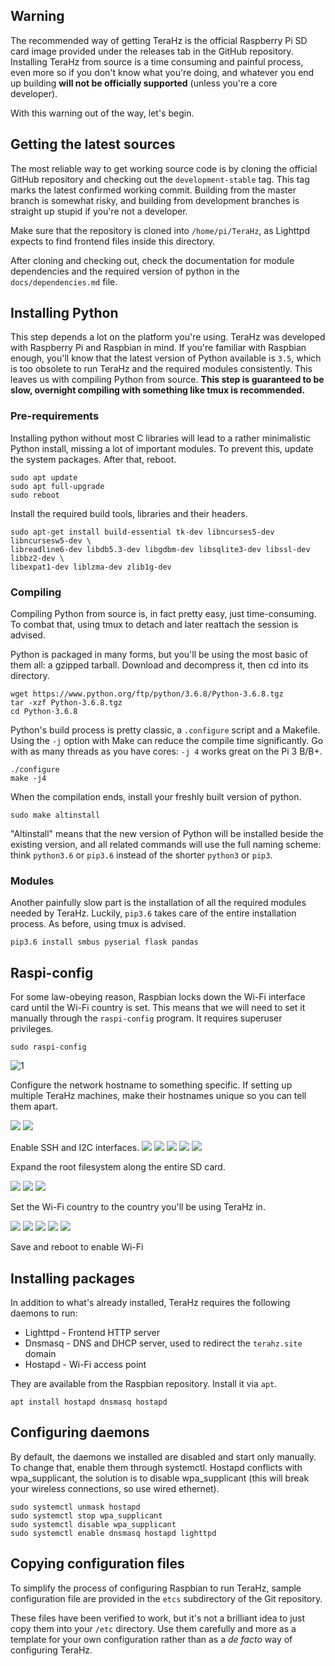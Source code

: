 ## Warning
The recommended way of getting TeraHz is the official Raspberry Pi SD card image
provided under the releases tab in the GitHub repository. Installing TeraHz from
source is a time consuming and painful process, even more so if you don't know
what you're doing, and whatever you end up building __will not be officially
supported__ (unless you're a core developer).

With this warning out of the way, let's begin.

## Getting the latest sources
The most reliable way to get working source code is by cloning the official
GitHub repository and checking out the `development-stable` tag. This tag marks
the latest confirmed working commit. Building from the master branch is somewhat
risky, and building from development branches is straight up stupid if you're
not a developer.

Make sure that the repository is cloned into `/home/pi/TeraHz`, as Lighttpd
expects to find frontend files inside this directory.

After cloning and checking out, check the documentation for module dependencies
and the required version of python in the `docs/dependencies.md` file.

## Installing Python
This step depends a lot on the platform you're using. TeraHz was developed with
Raspberry Pi and Raspbian in mind. If you're familiar with Raspbian enough,
you'll know that the latest version of Python available is `3.5`, which is too
obsolete to run TeraHz and the required modules consistently. This leaves us
with compiling Python from source. __This step is guaranteed to be slow,
overnight compiling with something like tmux is recommended.__

### Pre-requirements
Installing python without most C libraries will lead to a rather minimalistic
Python install, missing a lot of important modules. To prevent this, update
the system packages. After that, reboot.

```
sudo apt update
sudo apt full-upgrade
sudo reboot
```

Install the required build tools, libraries and their headers.

```
sudo apt-get install build-essential tk-dev libncurses5-dev libncursesw5-dev \
libreadline6-dev libdb5.3-dev libgdbm-dev libsqlite3-dev libssl-dev libbz2-dev \
libexpat1-dev liblzma-dev zlib1g-dev
```

### Compiling
Compiling Python from source is, in fact pretty easy, just time-consuming. To combat
that, using tmux to detach and later reattach the session is advised.

Python is packaged in many forms, but you'll be using the most basic
of them all: a gzipped tarball. Download and decompress it, then cd into its
directory.

```
wget https://www.python.org/ftp/python/3.6.8/Python-3.6.8.tgz
tar -xzf Python-3.6.8.tgz
cd Python-3.6.8
```

Python's build process is pretty classic, a `.configure` script and a Makefile.
Using the `-j` option with Make can reduce the compile time significantly. Go
with as many threads as you have cores: `-j 4` works great on the Pi 3 B/B+.

```
./configure
make -j4
```

When the compilation ends, install your freshly built version of python.

```
sudo make altinstall
```

"Altinstall" means that the new version of Python will be installed beside the
existing version, and all related commands will use the full naming scheme:
think `python3.6` or `pip3.6` instead of the shorter `python3` or `pip3`.

### Modules
Another painfully slow part is the installation of all the required modules
needed by TeraHz. Luckily, `pip3.6` takes care of the entire installation
process. As before, using tmux is advised.

```
pip3.6 install smbus pyserial flask pandas
```

## Raspi-config
For some law-obeying reason, Raspbian locks down the Wi-Fi interface card until
the Wi-Fi country is set. This means that we will need to set it manually through
the `raspi-config` program. It requires superuser privileges.

```
sudo raspi-config
```
![1](imgs/raspi-config/1.png)

Configure the network hostname to something specific. If setting up multiple
TeraHz machines, make their hostnames unique so you can tell them apart.

![](imgs/raspi-config/3.png)
![](imgs/raspi-config/4.png)

Enable SSH and I2C interfaces.
![](imgs/raspi-config/15.png)
![](imgs/raspi-config/5.png)
![](imgs/raspi-config/6.png)
![](imgs/raspi-config/7.png)
![](imgs/raspi-config/19.png)

Expand the root filesystem along the entire SD card.

![](imgs/raspi-config/17.png)
![](imgs/raspi-config/8.png)
![](imgs/raspi-config/9.png)

Set the Wi-Fi country to the country you'll be using TeraHz in.

![](imgs/raspi-config/10.png)
![](imgs/raspi-config/11.png)
![](imgs/raspi-config/12.png)
![](imgs/raspi-config/13.png)
![](imgs/raspi-config/14.png)

Save and reboot to enable Wi-Fi

## Installing packages
In addition to what's already installed, TeraHz requires the following daemons
to run:
  - Lighttpd - Frontend HTTP server
  - Dnsmasq - DNS and DHCP server, used to redirect the `terahz.site` domain
  - Hostapd - Wi-Fi access point

They are available from the Raspbian repository. Install it via `apt`.

```
apt install hostapd dnsmasq hostapd
```

## Configuring daemons
By default, the daemons we installed are disabled and start only manually. To
change that, enable them through systemctl. Hostapd conflicts with
wpa_supplicant, the solution is to disable wpa_supplicant (this will break your
wireless connections, so use wired ethernet).

```
sudo systemctl unmask hostapd
sudo systemctl stop wpa_supplicant
sudo systemctl disable wpa_supplicant
sudo systemctl enable dnsmasq hostapd lighttpd
```

## Copying configuration files
To simplify the process of configuring Raspbian to run TeraHz, sample
configuration file are provided in the `etcs` subdirectory of the Git
repository.

These files have been verified to work, but it's not a brilliant idea to just
copy them into your `/etc` directory. Use them carefully and more as a template
for your own configuration rather than as a _de facto_ way of configuring
TeraHz.
